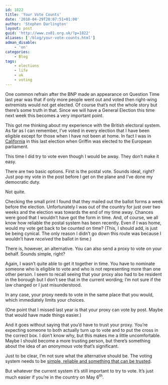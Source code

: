 ```yaml
---
id: 1822
title: 'Your Vote Counts'
date: '2010-04-29T20:07:51+01:00'
author: 'Stephen Darlington'
layout: post
guid: 'http://www.zx81.org.uk/?p=1822'
aliases: ['/blog/your-vote-counts.html']
adman_disable:
    - 'on'
categories:
    - Blog
tags:
    - elections
    - life
    - uk
    - voting
---
```


One common refrain after the BNP made an appearance on Question Time last year was that if only more people went out and voted then right-wing extremists would not get elected. Of course that’s not the whole story but there’s some truth in that. Since we will have a General Election this time next week this becomes a very important point.

This got me thinking about my experience with the British electoral system. As far as I can remember, I’ve voted in every election that I have been eligible except for those when I have not been at home. In fact I was in [California](/tag/california/) in this last election when Griffin was elected to the European parliament.

This time I did try to vote even though I would be away. They don’t make it easy.

There are two basic options. First is the postal vote. Sounds ideal, right? Just pop my vote in the post before I get on the plane and I’ve done my democratic duty.

Not quite.

Checking the small print I found that they mailed out the ballot forms a week before the election. Unfortunately I was out of the country for just over two weeks and the election was towards the end of my time away. Chances were good that I wouldn’t have got the form in time. And, of course, we all know how reliable the postal system has been recently. Even if I was home, would my vote get back to be counted on time? (This, I should add, is just be being cynical. The only reason I didn’t go down this route was because I wouldn’t have *received* the ballot in time.)

There is, however, an alternative. You can also send a proxy to vote on your behalf. Sounds simple, right?

Again, I wasn’t quite able to get it together in time. You have to nominate someone who is eligible to vote and who is not representing more than one other person. I seem to recall seeing that your proxy also had to be resident in the borough but I don’t see that in the current wording; I’m not sure if the law changed or I just misunderstood.

In any case, your proxy needs to vote in the same place that you would, which immediately limits your choices.

(One point that I missed last year is that your proxy can vote by post. Maybe that would have made things easier.)

And it goes without saying that you’d have to trust your proxy. You’re expecting someone to both actually turn up to vote and to put the cross in the correct box. I don’t know why, but this makes me a little uncomfortable. Maybe I should become a more trusting person, but there’s something about the idea of an *anonymous* vote that’s significant.

Just to be clear, I’m not sure what the alternative should be. The voting system needs to be [simple, reliable and something that can be trusted](/computing/opinion/when-is-a-pencil-and-paper-better-than-a-computer.html).

But whatever the current system it’s still important to try to vote. It’s just much easier if you’re in the country on May 6<sup>th</sup>.